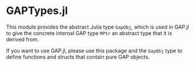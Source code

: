 # GAPTypes.jl

This module provides the abstract Julia type `GapObj`,
which is used in GAP.jl to give the concrete internal
GAP type `MPtr` an abstract type that it is derived from.

If you want to use GAP.jl, please use this package
and the `GapObj` type to define functions and structs
that contain pure GAP objects.